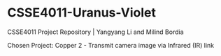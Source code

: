 # CSSE4011-Uranus-Violet
CSSE4011 Project Repository | Yangyang Li and Milind Bordia

Chosen Project: Copper 2 - Transmit camera image via Infrared (IR) link
